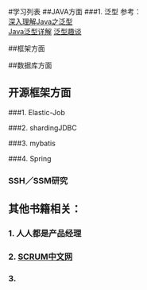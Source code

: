 #学习列表
##JAVA方面
###1. 泛型
参考：  
[深入理解Java之泛型](http://www.importnew.com/19740.html)  
[Java泛型详解](http://www.importnew.com/24029.html)
[泛型趣谈](http://www.importnew.com/19500.html)


##框架方面

##数据库方面



## 开源框架方面
###1. Elastic-Job

###2. shardingJDBC

###3. mybatis

###4. Spring

### SSH／SSM研究

## 其他书籍相关：
### 1. 人人都是产品经理
### 2. [SCRUM中文网](http://www.scrumcn.com/agile/scrum-knowledge-library/scrum.html#tab-id-1)  
### 3. 